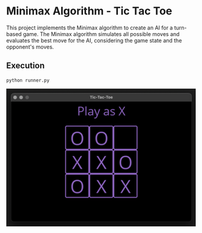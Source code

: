 # Minimax Algorithm - Tic Tac Toe

This project implements the Minimax algorithm to create an AI for a turn-based game. The Minimax algorithm simulates all possible moves and evaluates the best move for the AI, considering the game state and the opponent's moves.

## Execution

   ```bash
   python runner.py
   ```

![Game Image](src/image.png)
